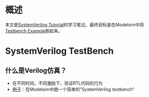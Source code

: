 # 概述
本文是[SystemVerilog Tutorial](https://www.chipverify.com/systemverilog/systemverilog-tutorial)的学习笔记。最终目标是在Modelsim中将[Testbench Example](https://www.chipverify.com/systemverilog/systemverilog-testbench-example-1)跑起来。

# SystemVerilog TestBench
## 什么是Verilog仿真？
* 在不同时间，不同激励下，验证RTL代码的行为
* [例子](./code/simple-tb/testbench.sv)：在Modelsim中跑一个简单的"SystemVerilog testbench"

